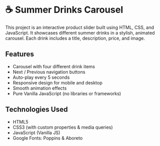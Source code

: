 # ☕ Summer Drinks Carousel

This project is an  interactive product slider built using HTML, CSS, and JavaScript. It showcases different summer drinks in a stylish, animated carousel. Each drink includes a title, description, price, and image.

##  Features

- Carousel with four different drink items
- Next / Previous navigation buttons
- Auto-play every 5 seconds
- Responsive design for mobile and desktop
- Smooth animation effects
- Pure Vanilla JavaScript (no libraries or frameworks)

##  Technologies Used

- HTML5
- CSS3 (with custom properties & media queries)
- JavaScript (Vanilla JS)
- Google Fonts: Poppins & Aboreto
